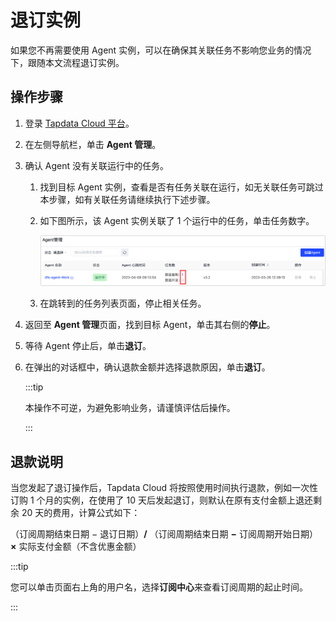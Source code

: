 # 退订实例

如果您不再需要使用 Agent 实例，可以在确保其关联任务不影响您业务的情况下，跟随本文流程退订实例。

## 操作步骤

1. 登录 [Tapdata Cloud 平台](https://cloud.tapdata.net/console/v3/)。

2. 在左侧导航栏，单击 **Agent 管理**。

3. 确认 Agent 没有关联运行中的任务。

   1. 找到目标  Agent 实例，查看是否有任务关联在运行，如无关联任务可跳过本步骤，如有关联任务请继续执行下述步骤。

   2. 如下图所示，该 Agent 实例关联了 1 个运行中的任务，单击任务数字。

      ![关联任务](../images/agent_related_tasks.png)

   3. 在跳转到的任务列表页面，停止相关任务。

4. 返回至 **Agent 管理**页面，找到目标 Agent，单击其右侧的**停止**。

5. 等待 Agent 停止后，单击**退订**。

6. 在弹出的对话框中，确认退款金额并选择退款原因，单击**退订**。

   :::tip

   本操作不可逆，为避免影响业务，请谨慎评估后操作。

   :::


## 退款说明

当您发起了退订操作后，Tapdata Cloud 将按照使用时间执行退款，例如一次性订购 1 个月的实例，在使用了 10 天后发起退订，则默认在原有支付金额上退还剩余 20 天的费用，计算公式如下：

（订阅周期结束日期 − 退订日期）**/** （订阅周期结束日期 **−** 订阅周期开始日期） **×** 实际支付金额（不含优惠金额）

:::tip

您可以单击页面右上角的用户名，选择**订阅中心**来查看订阅周期的起止时间。

:::

